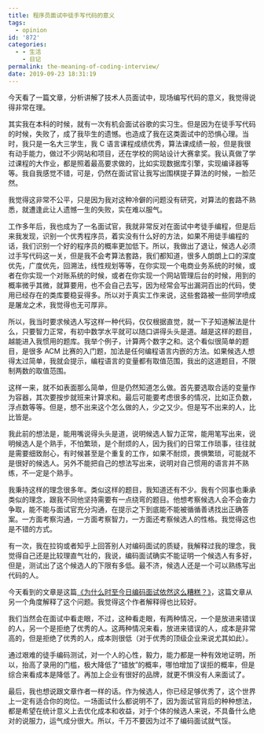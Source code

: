```yaml
---
title: 程序员面试中徒手写代码的意义
tags:
  - opinion
id: '872'
categories:
  - - 生活
    - 日记
permalink: the-meaning-of-coding-interview/
date: 2019-09-23 18:31:19
---
```


今天看了一篇文章，分析讲解了技术人员面试中，现场编写代码的意义，我觉得说得非常在理。

其实我在本科的时候，就有一次有机会面试谷歌的实习生。但是因为在徒手写代码的时候，失败了，成了我毕生的遗憾。也造成了我在这类面试中的恐惧心理。当时，我只是一名大三学生，我 C 语言课程成绩优秀，算法课成绩一般，但是我很有动手能力，做过不少网站和项目，还在学校的网站设计大赛拿奖。我认真做了学过课程的大作业，都是照着最高要求做的，比如实现数据库引擎，实现编译器等等。我自我感觉不错，可是，仍然在面试官让我写出围棋提子算法的时候，一脸茫然。

我觉得这非常不公平，只是因为我对这种冷僻的问题没有研究，对算法的套路不熟悉，就遭逢此让人遗憾一生的失败，实在难以服气。

工作多年后，我也成为了一名面试官，我就非常反对在面试中考徒手编程，但是后来我发现，识别一个优秀程序员，着实没有什么好的方法，如果不用徒手编程的话，我们识别一个好的程序员的概率更加低下。所以，我做出了退让，候选人必须过手写代码这一关，但是我不会考算法套路，我们都知道，很多人朗朗上口的深度优先，广度优先，回溯法，线性规划等等，在你实现一个电商业务系统的时候，或者在你实现一个对账系统的时候，或者在你实现一个网站管理后台的时候，用到的概率微乎其微，就算要用，也不会自己去写，因为经常会写出漏洞百出的代码，使用已经存在的类库要稳妥得多。所以对于真实工作来说，这些套路被一些同学喷成是屠龙之术，我觉得也无可厚非。

所以，我当时要求候选人写这样一种代码，仅仅根据直觉，就一下子知道解法是什么，只要智力正常，有初中数学水平就可以随口讲得头头是道。越是这样的题目，越能进入我惯用的题库。我举个例子，计算两个数字之和。这个看似很简单的题目，是很多 ACM 比赛的入门题，加法是任何编程语言内嵌的方法。如果候选人想得太过简单，我就会提示，编程语言的变量都有取值范围，我出的这道题目，不限制两数的取值范围。

这样一来，就不如表面那么简单，但是仍然知道怎么做。首先要选取合适的变量作为容器，其次要按步就班来计算求和。最后可能要考虑很多的情况，比如正负数，浮点数等等。但是，想不出来这个怎么做的人，少之又少。但是写不出来的人，比比皆是。

我此前的想法是，能用嘴说得头头是道，说明候选人智力正常，能用笔写出来，说明候选人是个熟手，不怕繁琐，是个耐烦的人，因为我们的日常工作琐事，往往就是需要细致耐心，有时候甚至是个重复的工作，如果不耐烦，畏惧繁琐，可能就不是很好的候选人。另外不能把自己的想法写出来，说明对自己惯用的语言并不熟练，不一定是个熟手。

我秉持这样的理念很多年。类似这样的题目，我知道还有不少。我有个同事也秉承类似的理念，跟我不同他坚持需要有一点绕弯的题目。他想考察候选人会不会奋力争取，能不能与面试官充分沟通，在提示之下到底能不能被循循善诱找出正确答案。一方面考察沟通，一方面考察智力，一方面还考察候选人的性格。我觉得这也是不错的方式。

有一次，我在拉钩或者知乎上回答别人对编码面试的质疑，我解释过我的理念，我觉得自己还是比较理直气壮的，我说，编码面试确实不能证明一个候选人有多好，但是，测试出了这个候选人的下限有多低。最不济，候选人还是一个可以熟练写出代码的人。

今天看到的文章是这篇[《为什么时至今日编码面试依然这么糟糕？》](https://www.infoq.cn/article/vbWUmwCDyIxER794UJNU)，这篇文章从另一个角度解释了这个问题。我觉得这个作者解释得也比较好。

我们当然会在面试中看走眼，不过，这种看走眼，有两种情况，一个是放进来错误的人，另一个是拒绝了优秀的人。这两种情况来看，放进来错误的人，成本是非常高的，但是拒绝了优秀的人，成本则很低（对于优秀的顶级企业来说尤其如此）。

通过艰难的徒手编码测试，对一个人的心性，毅力，能力都是一种有效地证明，所以，抬高了录用的门槛，极大降低了“错放”的概率，哪怕增加了误拒的概率，但是综合来看成本是降低了。再加上企业有很好的品牌，就更不惧没有人来面试了。

最后，我也想说跟文章作者一样的话。作为候选人，你已经足够优秀了，这个世界上一定有适合你的岗位。一场面试什么都说明不了，因为面试官背后的种种想法，都是希望在统计意义上去优化成本和收益，对于个体的候选人来说，不具备什么绝对的说服力，运气成分很大。所以，千万不要因为过不了编码面试就气馁。